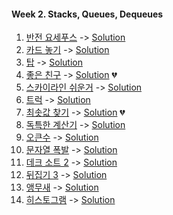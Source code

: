 #### Week 2. Stacks, Queues, Dequeues
1.  [반전 요세푸스](https://www.acmicpc.net/problem/20301) -> [Solution](https://github.com/JoonHyeok-hozy-Kim/algorithm_study/blob/main/BaekJoon/Solutions/Week2/Sol_A_220920_20301.py)
2.  [카드 놓기](https://www.acmicpc.net/problem/18115) -> [Solution](https://github.com/JoonHyeok-hozy-Kim/algorithm_study/blob/main/BaekJoon/Solutions/Week2/Sol_B_220920_18115.py)
3.  [탑](https://www.acmicpc.net/problem/2493) -> [Solution](https://github.com/JoonHyeok-hozy-Kim/algorithm_study/blob/main/BaekJoon/Solutions/Week2/Sol_C_220920_2493.py)
4.  [좋은 친구](https://www.acmicpc.net/problem/3078) -> [Solution](https://github.com/JoonHyeok-hozy-Kim/algorithm_study/blob/main/BaekJoon/Solutions/Week2/Sol_D_220921_3078.py) :broken_heart:
5.  [스카이라인 쉬운거](https://www.acmicpc.net/problem/1863) -> [Solution](https://github.com/JoonHyeok-hozy-Kim/algorithm_study/blob/main/BaekJoon/Solutions/Week2/Sol_E_220921_1863.py)
6.  [트럭](https://www.acmicpc.net/problem/13335) -> [Solution](https://github.com/JoonHyeok-hozy-Kim/algorithm_study/blob/main/BaekJoon/Solutions/Week2/Sol_F_220921_13335.py)
7.  [최솟값 찾기](https://www.acmicpc.net/problem/11003) -> [Solution](https://github.com/JoonHyeok-hozy-Kim/algorithm_study/blob/main/BaekJoon/Solutions/Week2/Sol_G_220922_11003.py) :broken_heart:
8.  [독특한 계산기](https://www.acmicpc.net/problem/19591) -> [Solution](https://github.com/JoonHyeok-hozy-Kim/algorithm_study/blob/main/BaekJoon/Solutions/Week2/Sol_H_220922_19591.py)
9.  [오큰수](https://www.acmicpc.net/problem/17298) -> [Solution](https://github.com/JoonHyeok-hozy-Kim/algorithm_study/blob/main/BaekJoon/Solutions/Week2/Sol_I_220922_17298.py)
10. [문자열 폭발](https://www.acmicpc.net/problem/9935) -> [Solution](https://github.com/JoonHyeok-hozy-Kim/algorithm_study/blob/main/BaekJoon/Solutions/Week2/Sol_J_220923_9935.py)
11. [데크 소트 2](https://www.acmicpc.net/problem/10975) -> [Solution](https://github.com/JoonHyeok-hozy-Kim/algorithm_study/blob/main/BaekJoon/Solutions/Week2/Sol_K_220923_10975.py)
12. [뒤집기 3](https://www.acmicpc.net/problem/1464) -> [Solution](https://github.com/JoonHyeok-hozy-Kim/algorithm_study/blob/main/BaekJoon/Solutions/Week2/Sol_L_220924_1464_cheat.py)
13. [앵무새](https://www.acmicpc.net/problem/14713) -> [Solution](https://github.com/JoonHyeok-hozy-Kim/algorithm_study/blob/main/BaekJoon/Solutions/Week2/Sol_M_220925_14713.py)
14. [히스토그램](https://www.acmicpc.net/problem/1725) -> [Solution](https://github.com/JoonHyeok-hozy-Kim/algorithm_study/blob/main/BaekJoon/Solutions/Week2/Sol_N_220626_1725.py)
